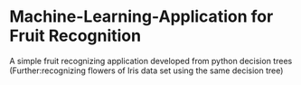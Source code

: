 # Machine-Learning-Application for Fruit Recognition
A simple fruit recognizing application developed from python decision trees
(Further:recognizing flowers of Iris data set using the same decision tree)
